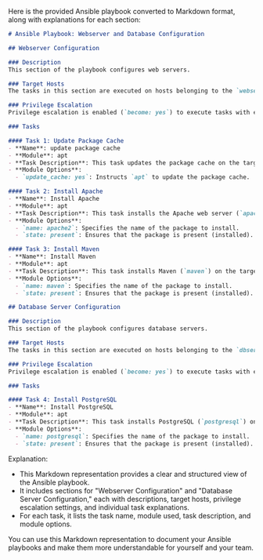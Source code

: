 Here is the provided Ansible playbook converted to Markdown format, along with explanations for each section:

```markdown
# Ansible Playbook: Webserver and Database Configuration

## Webserver Configuration

### Description
This section of the playbook configures web servers.

### Target Hosts
The tasks in this section are executed on hosts belonging to the `webservers` group.

### Privilege Escalation
Privilege escalation is enabled (`become: yes`) to execute tasks with elevated privileges.

### Tasks

#### Task 1: Update Package Cache
- **Name**: update package cache
- **Module**: apt
- **Task Description**: This task updates the package cache on the target hosts to ensure they have the latest package information.
- **Module Options**:
  - `update_cache: yes`: Instructs `apt` to update the package cache.

#### Task 2: Install Apache
- **Name**: Install Apache
- **Module**: apt
- **Task Description**: This task installs the Apache web server (`apache2`) on the target hosts if it's not already installed.
- **Module Options**:
  - `name: apache2`: Specifies the name of the package to install.
  - `state: present`: Ensures that the package is present (installed).

#### Task 3: Install Maven
- **Name**: Install Maven
- **Module**: apt
- **Task Description**: This task installs Maven (`maven`) on the target hosts if it's not already installed.
- **Module Options**:
  - `name: maven`: Specifies the name of the package to install.
  - `state: present`: Ensures that the package is present (installed).

## Database Server Configuration

### Description
This section of the playbook configures database servers.

### Target Hosts
The tasks in this section are executed on hosts belonging to the `dbservers` group.

### Privilege Escalation
Privilege escalation is enabled (`become: yes`) to execute tasks with elevated privileges.

### Tasks

#### Task 4: Install PostgreSQL
- **Name**: Install PostgreSQL
- **Module**: apt
- **Task Description**: This task installs PostgreSQL (`postgresql`) on the target hosts if it's not already installed.
- **Module Options**:
  - `name: postgresql`: Specifies the name of the package to install.
  - `state: present`: Ensures that the package is present (installed).
```

Explanation:

- This Markdown representation provides a clear and structured view of the Ansible playbook.
- It includes sections for "Webserver Configuration" and "Database Server Configuration," each with descriptions, target hosts, privilege escalation settings, and individual task explanations.
- For each task, it lists the task name, module used, task description, and module options.

You can use this Markdown representation to document your Ansible playbooks and make them more understandable for yourself and your team.
